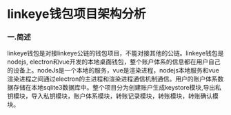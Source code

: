 
# linkeye钱包项目架构分析

### 一.简述

linkeye钱包是对接linkeye公链的钱包项目，不能对接其他的公链。linkeye钱包是nodejs, electron和vue开发的本地桌面钱包，整个账户体系的信息都在用户自己的设备上。nodeJs是一个本地的服务，vue是渲染进程，nodejs本地服务和vue渲染进程之间通过electron的主进程和渲染进程通信机制通信。用户的账户体系数据存储在本地sqlite3数据库中。整个项目分为创建账户生成keystore模块,导出私钥模块，导入私钥模块，账户体系模块，转账记录模块，转账模块，转账确认模块。
